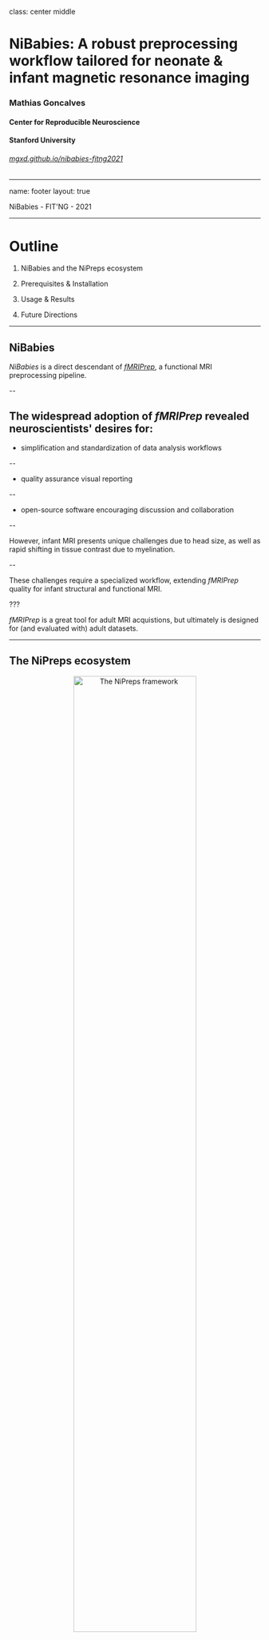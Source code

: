 class: center middle

# NiBabies: A robust preprocessing workflow tailored for neonate & infant magnetic resonance imaging

### Mathias Goncalves
#### Center for Reproducible Neuroscience
#### Stanford University

###### [mgxd.github.io/nibabies-fitng2021](https://mgxd.github.io/nibabies-fitng2021)

---
name: footer
layout: true

<div class="slide-slug">NiBabies - FIT'NG - 2021</div>

---

# Outline

1. NiBabies and the NiPreps ecosystem

1. Prerequisites & Installation

1. Usage & Results

1. Future Directions

---

## NiBabies

*NiBabies* is a direct descendant of [*fMRIPrep*](https://fmriprep.org/en/stable/), a functional MRI preprocessing pipeline.

--

The widespread adoption of *fMRIPrep* revealed neuroscientists' desires for:
--

* simplification and standardization of data analysis workflows

--

* quality assurance visual reporting

--

* open-source software encouraging discussion and collaboration

--

However, infant MRI presents unique challenges due to head size, as well as rapid shifting in tissue contrast due to myelination.

--

These challenges require a specialized workflow, extending *fMRIPrep* quality for infant structural and functional MRI.

???

*fMRIPrep* is a great tool for adult MRI acquistions, but ultimately is designed for (and evaluated with) adult datasets.

---

## The NiPreps ecosystem

<div align="center" style="margin-top: 1em">
<img alt="The NiPreps framework" src="https://nipreps.org/assets/nipreps-chart.png" width="70%" />
</div>

---

## The NiPreps ecosystem

<div align="center" style="margin-top: 1em">
<img alt="The NiPreps framework" src="assets/nipreps-baby.png" width="70%" />
</div>

*NiBabies* is the new baby of the *NiPreps* (NeuroImaging PREProcessing toolS) family.

---
layout: true
template: footer
name: BIDS

## Prerequisites - BIDS

---
layout: true
template: BIDS

.pull-left[![Bids Layout](assets/bids.png)]

---

.pull-right[

- *NiBabies* leverages the [Brain Imaging Data Structure (BIDS)](https://bids.neuroimaging.io/) format.
]

--

.pull-right[
- By requiring the data this in this format, the workflow is able to:
    1. Find and retrieve any available data
    1. Alter itself accordingly
]

---

.pull-right[
- Builds on existing standards (NIfTI, JSON, TSV)
- Intended for human *and* machine legibility
- The [specification](https://bids-specification.readthedocs.io/en/stable/)
  is a searchable HTML document
]

--

.pull-right[
- Prior to running the workflow, *NiBabies* will run a quick validation to ensure the input dataset is BIDS compliant.
]

--

.pull-right[
- If you would like to check if your dataset is BIDS valid, we recommend using the online [BIDS Validator](https://bids-standard.github.io/bids-validator/).
]

???

There are many tools available to facilitate conversion to BIDS format.
- HeuDiConv
- dcm2bids
- BIDScoin
- dcm2niix (low level, used by many under-the-hood)

---

.pull-right[

- The minimal data acquisitions necessary for running *NiBabies* are:
    - T1w (`anat/*T1w.nii.gz`)
    - T2w (`anat/*T2w.nii.gz`)
    - At least one functional (task or resting-state) (`func/*bold.nii.gz`)
]

---
layout: true
template: footer

---

## Installation

### Containers
The easiest way to get started is by using a container service, such as
- *[Docker](https://www.docker.com/get-started)*
- *[Singularity](https://sylabs.io/singularity)*

--

These contained environments come bundled with all necessary underlying software (FreeSurfer, FSL, ANTS, etc) required to use *NiBabies*.

Each release of *NiBabies* produces a tagged image hosted on the cloud.

--

For this example, we will be using Docker.

--

Once Docker is installed, this command will fetch version `21.0.2`.

```Bash
$ docker pull nipreps/nibabies:21.0.2
```

---

## Installation

### nibabies-wrapper
The `nibabies-wrapper` is a useful script to help with the expected syntax when using a container.

It will create, print, and execute the generated command.

--

The wrapper is a lightweight Python 2/3 script. To install or upgrade to the current release:

```Bash
$ python -m pip install --update nibabies-wrapper
```

--

Then, to verify the installation:

```Bash
$ nibabies-wrapper --version
```

---

## Usage

### Required positional arguments
At minimum, the following positional arguments are required:

- `bids directory` - the root folder of a BIDS valid dataset.
- `output directory` - folder to store outputs and reports.
- `analysis level` - processing stage to be run, currently can only be participant.

--

### Recommended flags
However, as infant brains can vastly differ depending on age, providing the following arguments are highly recommended:

- `--age-months` - participant age in months
- `--participant-id` - participant ID (This will process an individual participant and is recommended if age varies across participants)
- `--segmentation-atlases-dir` - directory containing pre-labeled segmentations to use for Joint Label Fusion.

---

## Usage

### FreeSurfer License

Additionally, *NiBabies* uses FreeSurfer tools, which require a license to run.

To obtain a FreeSurfer license, simply register for free at https://surfer.nmr.mgh.harvard.edu/registration.html.

--

The license can be passed in by using the flag `--fs-license-file`.

However, if using the `nibabies-wrapper` and `$FSLICENSE` is set to the license's path, it will be detected and automatically used.


---

## Sample NiBabies command

We will now be using the `nibabies-wrapper` to generate our command.

Since the `nibabies-wrapper` is capable of producing *Docker* and *Singularity* commands, the container service is also required.

--

```bash
$ nibabies-wrapper \
docker /path/to/data /output/path participant \  # required arguments
--participant-id 01 --age-months 2 \
--segmentation-atlases-dir /path/to/segmentations \
--fs-license-file /path/to/license.txt
```

???

Note that the paths used are just placeholders.
When running on your data, substitute with your paths.

--

Once that is run, we should get an output similar to this:

```bash
RUNNING: docker run --rm -e DOCKER_VERSION_8395080871=20.10.6 -it \
-v /path/to/license.txt:/opt/freesurfer/license.txt:ro \
-v /path/to/data:/data:ro \
-v /output/path:/out \
-v /path/to/segmentations:/opt/segmentations:ro \
nipreps/nibabies:21.0.2 /data /out participant \
--age-months 2 --participant-label 01 \
--segmentation-atlases-dir /opt/segmentations
```

--

*NiBabies* should now be running!

---

## Results

After some processing hours, *NiBabies* should complete and produce outputs. These outputs conform to the [BIDS Derivatives specification](https://bids-specification.readthedocs.io/en/stable/05-derivatives/01-introduction.html).

--

- Visual QA (quality assessment) reports: one HTML per subject, that allows the user a thorough visual assessment of the quality of processing and ensures the transparency of *NiBabies* operation.

--

<a href="sample-report/sub-01.html">Link to sample report</a>

---

## Results

After some processing hours, *NiBabies* should complete and produce outputs. These outputs conform to the BIDS Derivatives specification.

- Derivatives (preprocessed data) the input MRI data ready for analysis, i.e., after the various preparation procedures have been applied.

--

<div align="center" style="margin-top: 1em">
<img alt="Derivatives" src="assets/derivatives.png" width="50%" height="50%" />
</div>

???

For example, INU-corrected versions of the T1-weighted image (per subject), the brain mask, or BOLD images after head-motion correction, slice-timing correction, susceptibility distortion correction, and aligned into the same-subject’s T1w space or in some standard space.

The default standard output space for *NiBabies* is the `MNI Infant` template [Fonov 2009].

---

## Additional Options

*NiBabies* includes multiple command line flags that can be used to fine-tune your preprocessing.

--

To view all these options, we can run

```bash
$ nibabies-wrapper -h
```

???

Some of note include:
`--output-spaces` - can set standard and nonstandard (T1w, func) spaces for BOLD to be resampled to
`--cifti-output` - produces a CIFTI-2 file that follows the “grayordinates” specification proposed by the Human Connectome Project
`--fd-radius` - Head radius in mm for framewise displacement calculation

---

## Future Directions

*NiBabies* is still a young project, but with that comes the advantage of rapid development.
There are a number of planned features in works, such as:

--

- Producing `T2w` outputs, as well as increased usage of `T2w` images in the reports.

--

- Decreasing reliance on computation-intensive steps.
Currently, there is work being done with evalutating deep neural networks, which can dramatically improve computing time.

---
class: center middle

# Thank You
#### Questions?
#### Comments?
#### Suggestions?
##### [Contact us on GitHub](https://github.com/nipreps/nibabies/issues/new/choose)
